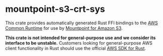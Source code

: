 # mountpoint-s3-crt-sys

This crate provides automatically generated Rust FFI bindings to the [AWS Common Runtime](https://docs.aws.amazon.com/sdkref/latest/guide/common-runtime.html)
for use by [Mountpoint for Amazon S3](https://github.com/awslabs/mountpoint-s3).

**This crate is not intended for general-purpose use and we consider its interface to be unstable.**
Customers looking for general-purpose AWS client functionality in Rust should use the official [AWS SDK for Rust](https://aws.amazon.com/sdk-for-rust/).